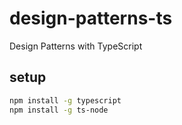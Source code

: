 # design-patterns-ts

Design Patterns with TypeScript

## setup

```bash
npm install -g typescript
npm install -g ts-node
```
